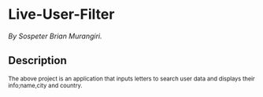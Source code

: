 # Live-User-Filter
*By Sospeter Brian Murangiri.*
## Description
<sub>The above project is an application that inputs letters to search user data and displays their info;name,city and country.</sub>

